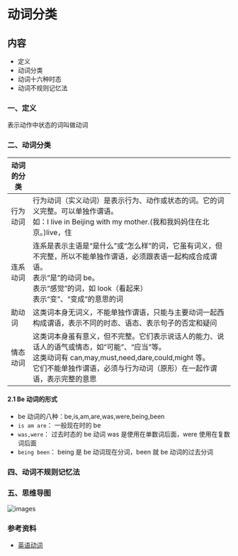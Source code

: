 # 动词分类

## 内容

- 定义
- 动词分类
- 动词十六种时态
- 动词不规则记忆法

### 一、定义

表示动作中状态的词叫做动词

### 二、动词分类

| 动词的分类 |                                                                                                                                                                                                                                |
| ---------- | ------------------------------------------------------------------------------------------------------------------------------------------------------------------------------------------------------------------------------ |
| 行为动词   | 行为动词（实义动词）是表示行为、动作或状态的词。它的词义完整。可以单独作谓语。<br/> 如：I live in Beijing with my mother.(我和我妈妈住在北京。)live，住                                                                        |
| 连系动词   | 连系是表示主语是“是什么”或“怎么样”的词，它虽有词义，但不完整，所以不能单独作谓语，必须跟表语一起构成合成谓语。<br/>表示“是”的动词 be。<br/>表示“感觉”的词，如 look（看起来）<br/>表示“变”、“变成”的意思的词                    |
| 助动词     | 这类词本身无词义，不能单独作谓语，只能与主要动词一起西构成谓语，表示不同的时态、语态、表示句子的否定和疑问                                                                                                                     |
| 情态动词   | 这类词本身虽有意义，但不完整。它们表示说话人的能力、说话人的语气或情态，如“可能”、“应当”等。<br/>这类动词有 can,may,must,need,dare,could,might 等。<br/>它们不能单独作谓语，必须与行为动词（原形）在一起作谓语，表示完整的意思 |

#### 2.1 Be 动词的形式

- be 动词的八种：be,is,am,are,was,were,being,been
- `is am are`： 一般现在时的 be
- `was,were`： 过去时态的 be 动词 was 是使用在单数词后面，were 使用在复数词后面
- `being been`： being 是 be 动词现在分词，been 就 be 动词的过去分词

### 四、动词不规则记忆法


### 五、思维导图

![images](02.png)

### 参考资料

- [英语动词](https://www.hjenglish.com/cixing/dongciyingyu/)
